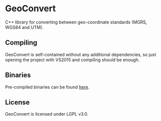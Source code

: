 # GeoConvert
C++ library for converting between geo-coordinate standards (MGRS, WGS84 and UTM).

## Compiling
GeoConvert is self-contained without any additional dependencies, so just opening the project with VS2015 and compiling should be enough.

## Binaries
Pre-compiled binaries can be found [here](https://github.com/MotionDSP/GeoConvert/releases).

## License
GeoConvert is licensed under LGPL v3.0.
